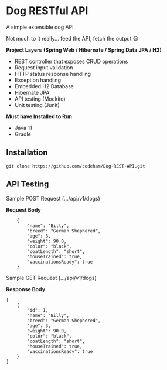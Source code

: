 # Dog RESTful API

  A simple extensible dog API
  
  Not much to it really... feed the API, fetch the output :smiley:

  **Project Layers** 
  **(Spring Web / Hibernate / Spring Data JPA / H2)**
  
  * REST controller that exposes CRUD operations
  * Request input validation
  * HTTP status response handling
  * Exception handling
  * Embedded H2 Database
  * Hibernate JPA
  * API testing (Mockito)
  * Unit testing (Junit)
  
  **Must have Installed to Run**
  - Java 11
  - Gradle


## Installation ##
```
git clone https://github.com/codeham/Dog-REST-API.git
```

## API Testing ##
Sample POST Request (.../api/v1/dogs)

**Request Body**
```
    {
        "name": "Billy",
        "breed": "German Shephered",
        "age": 3,
        "weight": 90.0,
        "color": "black",
        "coatLength": "short",
        "houseTrained": true,
        "vaccinationsReady": true
    }
```
Sample GET Request (.../api/v1/dogs)

**Response Body**
```
[
    {
        "id": 1,
        "name": "Billy",
        "breed": "German Shephered",
        "age": 3,
        "weight": 90.0,
        "color": "black",
        "coatLength": "short",
        "houseTrained": true,
        "vaccinationsReady": true
    }
]
```
